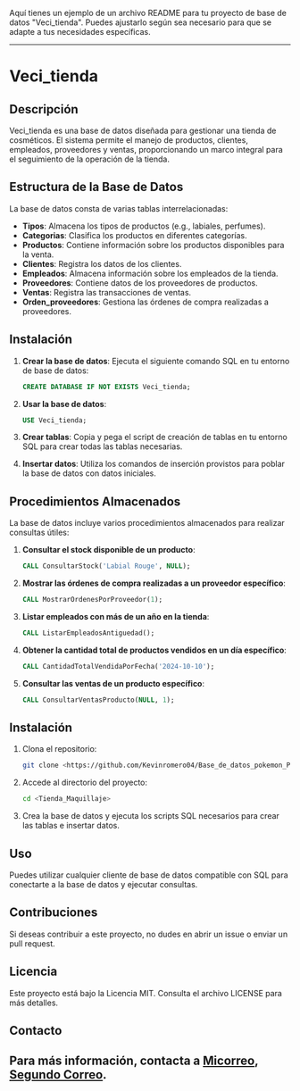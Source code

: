 Aquí tienes un ejemplo de un archivo README para tu proyecto de base de datos "Veci_tienda". Puedes ajustarlo según sea necesario para que se adapte a tus necesidades específicas.

---

# Veci_tienda

## Descripción
Veci_tienda es una base de datos diseñada para gestionar una tienda de cosméticos. El sistema permite el manejo de productos, clientes, empleados, proveedores y ventas, proporcionando un marco integral para el seguimiento de la operación de la tienda.

## Estructura de la Base de Datos

La base de datos consta de varias tablas interrelacionadas:

- **Tipos**: Almacena los tipos de productos (e.g., labiales, perfumes).
- **Categorias**: Clasifica los productos en diferentes categorías.
- **Productos**: Contiene información sobre los productos disponibles para la venta.
- **Clientes**: Registra los datos de los clientes.
- **Empleados**: Almacena información sobre los empleados de la tienda.
- **Proveedores**: Contiene datos de los proveedores de productos.
- **Ventas**: Registra las transacciones de ventas.
- **Orden_proveedores**: Gestiona las órdenes de compra realizadas a proveedores.

## Instalación

1. **Crear la base de datos**:
   Ejecuta el siguiente comando SQL en tu entorno de base de datos:
   ```sql
   CREATE DATABASE IF NOT EXISTS Veci_tienda;
   ```

2. **Usar la base de datos**:
   ```sql
   USE Veci_tienda;
   ```

3. **Crear tablas**:
   Copia y pega el script de creación de tablas en tu entorno SQL para crear todas las tablas necesarias.

4. **Insertar datos**:
   Utiliza los comandos de inserción provistos para poblar la base de datos con datos iniciales.

## Procedimientos Almacenados

La base de datos incluye varios procedimientos almacenados para realizar consultas útiles:

1. **Consultar el stock disponible de un producto**:
   ```sql
   CALL ConsultarStock('Labial Rouge', NULL);
   ```

2. **Mostrar las órdenes de compra realizadas a un proveedor específico**:
   ```sql
   CALL MostrarOrdenesPorProveedor(1);
   ```

3. **Listar empleados con más de un año en la tienda**:
   ```sql
   CALL ListarEmpleadosAntiguedad();
   ```

4. **Obtener la cantidad total de productos vendidos en un día específico**:
   ```sql
   CALL CantidadTotalVendidaPorFecha('2024-10-10');
   ```

5. **Consultar las ventas de un producto específico**:
   ```sql
   CALL ConsultarVentasProducto(NULL, 1);
   ```

## Instalación

1. Clona el repositorio:
   ```bash
   git clone <https://github.com/Kevinromero04/Base_de_datos_pokemon_Pinzon_Santiago_Romero_Kevin.git>
   ```
2. Accede al directorio del proyecto:
   ```bash
   cd <Tienda_Maquillaje>
   ```
3. Crea la base de datos y ejecuta los scripts SQL necesarios para crear las tablas e insertar datos.

## Uso

Puedes utilizar cualquier cliente de base de datos compatible con SQL para conectarte a la base de datos y ejecutar consultas.

## Contribuciones

Si deseas contribuir a este proyecto, no dudes en abrir un issue o enviar un pull request.

## Licencia

Este proyecto está bajo la Licencia MIT. Consulta el archivo LICENSE para más detalles.
## Contacto

Para más información, contacta a [Micorreo](kevinromerorincon7@gmail.com), 
[Segundo Correo](santiagopinzoncruz@gmail.com).
---
```

